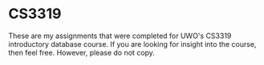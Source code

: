 # CS3319
These are my assignments that were completed for UWO's CS3319 introductory database course. 
If you are looking for insight into the course, then feel free. However, please do not copy.

